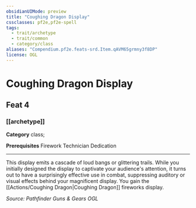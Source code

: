 ```yaml
---
obsidianUIMode: preview
title: "Coughing Dragon Display"
cssclasses: pf2e,pf2e-spell
tags:
  - trait/archetype
  - trait/common
  - category/class
aliases: "Compendium.pf2e.feats-srd.Item.qAVM65grmny3f8DP"
license: OGL
---
```

# Coughing Dragon Display
## Feat 4
### [[archetype]]

**Category** class; 



**Prerequisites** Firework Technician Dedication
* * *
This display emits a cascade of loud bangs or glittering trails. While you initially designed the display to captivate your audience's attention, it turns out to have a surprisingly effective use in combat, suppressing auditory or visual effects behind your magnificent display. You gain the [[Actions/Coughing Dragon|Coughing Dragon]] fireworks display.

*Source: Pathfinder Guns & Gears*
*OGL*